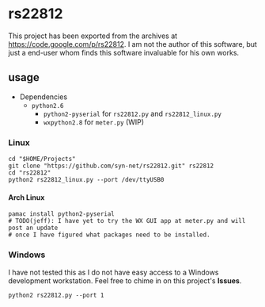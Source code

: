 # rs22812

This project has been exported from the archives at <https://code.google.com/p/rs22812>. I am not the author of this software, but just a end-user whom finds this software invaluable for his own works.

## usage

* Dependencies
  - `python2.6`
    - `python2-pyserial` for `rs22812.py` and `rs22812_linux.py`
    - `wxpython2.8` for `meter.py` (WIP)

### Linux

```shell
cd "$HOME/Projects"
git clone "https://github.com/syn-net/rs22812.git" rs22812
cd "rs22812"
python2 rs22812_linux.py --port /dev/ttyUSB0
```

#### Arch Linux

```shell
pamac install python2-pyserial
# TODO(jeff): I have yet to try the WX GUI app at meter.py and will post an update
# once I have figured what packages need to be installed.
```

### Windows

I have not tested this as I do not have easy access to a Windows development workstation. Feel free to chime in on this project's **Issues**.

```shell
python2 rs22812.py --port 1
```
